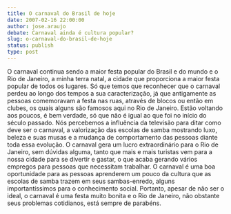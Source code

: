 ```yaml
---
title: O carnaval do Brasil de hoje
date: 2007-02-16 22:00:00
author: jose.araujo
debate: Carnaval ainda é cultura popular?
slug: o-carnaval-do-brasil-de-hoje
status: publish 
type: post
---
```


O carnaval continua sendo a maior festa popular do Brasil e do mundo e o Rio de Janeiro, a minha terra natal, a cidade que proporciona a maior festa popular de todos os lugares. Só que temos que reconhecer que o carnaval perdeu ao longo dos tempos a sua caracterização, já que antigamente as pessoas comemoravam a festa nas ruas, através de blocos ou então em clubes, os quais alguns são famosos aqui no Rio de Janeiro. Estão voltando aos poucos, é bem verdade, só que não é igual ao que foi no início do século passado. Nós percebemos a influência da televisão para ditar como deve ser o carnaval, a valorização das escolas de samba mostrando luxo, beleza e suas musas e a mudança de comportamento das pessoas diante toda essa evolução. O carnaval gera um lucro extraordinário para o Rio de Janeiro, sem dúvidas alguma, tanto que mais e mais turistas vem para a nossa cidade para se divertir e gastar, o que acaba gerando vários empregos para pessoas que necessitam trabalhar. O carnaval é uma boa oportunidade para as pessoas aprenderem um pouco da cultura que as escolas de samba trazem em seus sambas-enredo, alguns importantíssimos para o conhecimento social. Portanto, apesar de não ser o ideal, o carnaval é uma festa muito bonita e o Rio de Janeiro, não obstante seus problemas cotidianos, está sempre de parabéns.
